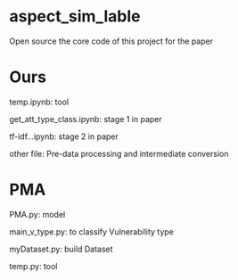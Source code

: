 # aspect_sim_lable
Open source the core code of this project for the paper
# Ours
temp.ipynb: tool

get_att_type_class.ipynb: stage 1 in paper

tf-idf...ipynb: stage 2 in paper

other file: Pre-data processing and intermediate conversion

# PMA
PMA.py: model

main_v_type.py: to classify Vulnerability type

myDataset.py: build Dataset

temp.py: tool




